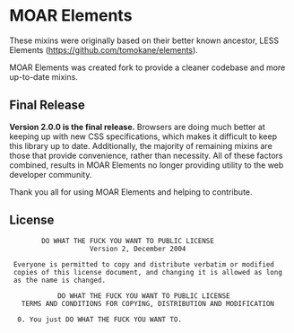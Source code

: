 # MOAR Elements
These mixins were originally based on their better known ancestor, LESS Elements (https://github.com/tomokane/elements).

MOAR Elements was created fork to provide a cleaner codebase and more up-to-date mixins.

## Final Release
**Version 2.0.0 is the final release.** Browsers are doing much better at keeping up with new CSS specifications, which makes it difficult to keep this library up to date. Additionally, the majority of remaining mixins are those that provide convenience, rather than necessity. All of these factors combined, results in MOAR Elements no longer providing utility to the web developer community.

Thank you all for using MOAR Elements and helping to contribute.

## License
```
        DO WHAT THE FUCK YOU WANT TO PUBLIC LICENSE 
                    Version 2, December 2004 

 Everyone is permitted to copy and distribute verbatim or modified 
 copies of this license document, and changing it is allowed as long 
 as the name is changed. 

            DO WHAT THE FUCK YOU WANT TO PUBLIC LICENSE 
   TERMS AND CONDITIONS FOR COPYING, DISTRIBUTION AND MODIFICATION 

  0. You just DO WHAT THE FUCK YOU WANT TO.
```
